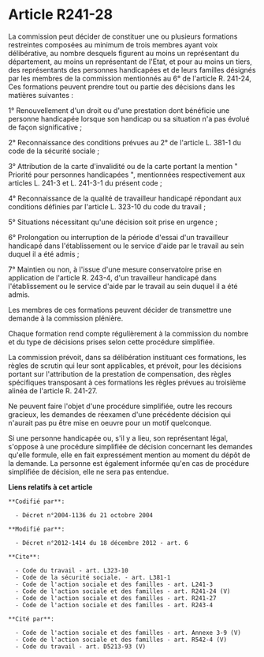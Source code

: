 # Article R241-28

La commission peut décider de constituer une ou plusieurs formations restreintes composées au minimum de trois membres ayant
voix délibérative, au nombre desquels figurent au moins un représentant du département, au moins un représentant de l'Etat,
et pour au moins un tiers, des représentants des personnes handicapées et de leurs familles désignés par les membres de la
commission mentionnés au 6° de l'article R. 241-24, Ces formations peuvent prendre tout ou partie des décisions dans les
matières suivantes : 

1° Renouvellement d'un droit ou d'une prestation dont bénéficie une personne handicapée lorsque son handicap ou sa situation
n'a pas évolué de façon significative ; 

2° Reconnaissance des conditions prévues au 2° de l'article L. 381-1 du code de la sécurité sociale ; 

3° Attribution de la carte d'invalidité ou de la carte portant la mention " Priorité pour personnes handicapées ",
mentionnées respectivement aux articles L. 241-3 et L. 241-3-1 du présent code ; 

4° Reconnaissance de la qualité de travailleur handicapé répondant aux conditions définies par l'article L. 323-10 du code du
travail ; 

5° Situations nécessitant qu'une décision soit prise en urgence ; 

6° Prolongation ou interruption de la période d'essai d'un travailleur handicapé dans l'établissement ou le service d'aide
par le travail au sein duquel il a été admis ; 

7° Maintien ou non, à l'issue d'une mesure conservatoire prise en application de l'article R. 243-4, d'un travailleur
handicapé dans l'établissement ou le service d'aide par le travail au sein duquel il a été admis. 

Les membres de ces formations peuvent décider de transmettre une demande à la commission plénière. 

Chaque formation rend compte régulièrement à la commission du nombre et du type de décisions prises selon cette procédure
simplifiée. 

La commission prévoit, dans sa délibération instituant ces formations, les règles de scrutin qui leur sont applicables, et
prévoit, pour les décisions portant sur l'attribution de la prestation de compensation, des règles spécifiques transposant à
ces formations les règles prévues au troisième alinéa de l'article R. 241-27. 

Ne peuvent faire l'objet d'une procédure simplifiée, outre les recours gracieux, les demandes de réexamen d'une précédente
décision qui n'aurait pas pu être mise en oeuvre pour un motif quelconque. 

Si une personne handicapée ou, s'il y a lieu, son représentant légal, s'oppose à une procédure simplifiée de décision
concernant les demandes qu'elle formule, elle en fait expressément mention au moment du dépôt de la demande. La personne est
également informée qu'en cas de procédure simplifiée de décision, elle ne sera pas entendue.

**Liens relatifs à cet article**

	**Codifié par**:

	  - Décret n°2004-1136 du 21 octobre 2004

	**Modifié par**:

	  - Décret n°2012-1414 du 18 décembre 2012 - art. 6

	**Cite**:

	  - Code du travail - art. L323-10
	  - Code de la sécurité sociale. - art. L381-1
	  - Code de l'action sociale et des familles - art. L241-3
	  - Code de l'action sociale et des familles - art. R241-24 (V)
	  - Code de l'action sociale et des familles - art. R241-27
	  - Code de l'action sociale et des familles - art. R243-4

	**Cité par**:

	  - Code de l'action sociale et des familles - art. Annexe 3-9 (V)
	  - Code de l'action sociale et des familles - art. R542-4 (V)
	  - Code du travail - art. D5213-93 (V)
